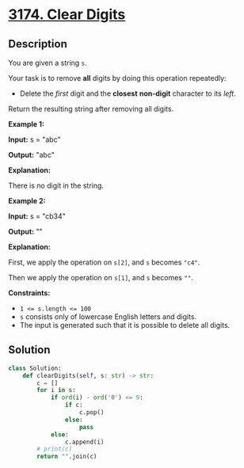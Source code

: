 # [3174. Clear Digits](https://leetcode.com/problems/clear-digits/description/?envType=daily-question&envId=2025-02-10)





## Description

You are given a string `s`.

Your task is to remove **all** digits by doing this operation repeatedly:

- Delete the *first* digit and the **closest** **non-digit** character to its *left*.

Return the resulting string after removing all digits.

**Example 1:**

**Input:** s = "abc"

**Output:** "abc"

**Explanation:**

There is no digit in the string.

**Example 2:**

**Input:** s = "cb34"

**Output:** ""

**Explanation:**

First, we apply the operation on `s[2]`, and `s` becomes `"c4"`.

Then we apply the operation on `s[1]`, and `s` becomes `""`.

**Constraints:**

- `1 <= s.length <= 100`
- `s` consists only of lowercase English letters and digits.
- The input is generated such that it is possible to delete all digits.

## Solution

```python
class Solution:
    def clearDigits(self, s: str) -> str:
        c = []
        for i in s:
            if ord(i) - ord('0') <= 9:
                if c:
                    c.pop()
                else:
                    pass
            else:
                c.append(i)
        # print(c)
        return "".join(c)
```





